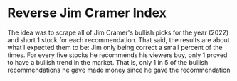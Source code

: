 # Reverse Jim Cramer Index

 The idea was to scrape all of Jim Cramer's bullish picks for the year (2022) and short 1 stock for each recommendation. That said, the results are about what I expected them to be: Jim only being correct a small percent of the times. For every five stocks he recommends his viewers buy, only 1 proved to have a bullish trend in the market. That is, only 1 in 5 of the bullish recommendations he gave made money since he gave the recommendation
